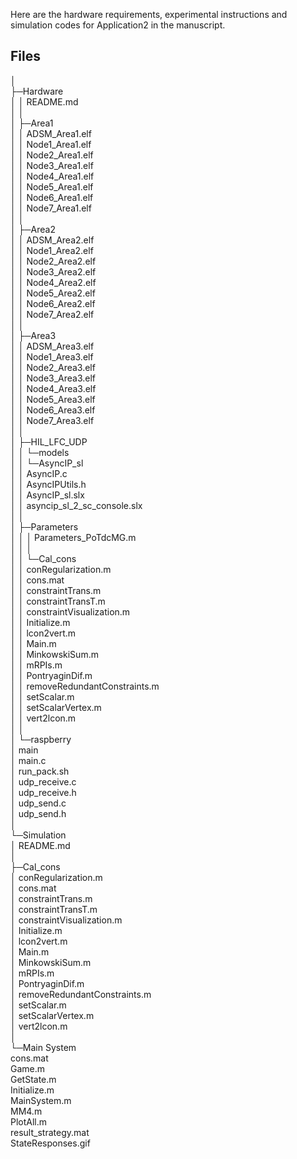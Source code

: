 ﻿


Here are the hardware requirements, experimental instructions and simulation codes for Application2 in the manuscript.

## Files


│  
├─Hardware  
│  │  README.md  
│  │    
│  ├─Area1  
│  │      ADSM_Area1.elf  
│  │      Node1_Area1.elf  
│  │      Node2_Area1.elf  
│  │      Node3_Area1.elf  
│  │      Node4_Area1.elf  
│  │      Node5_Area1.elf  
│  │      Node6_Area1.elf  
│  │      Node7_Area1.elf  
│  │        
│  ├─Area2  
│  │      ADSM_Area2.elf  
│  │      Node1_Area2.elf  
│  │      Node2_Area2.elf  
│  │      Node3_Area2.elf  
│  │      Node4_Area2.elf  
│  │      Node5_Area2.elf  
│  │      Node6_Area2.elf  
│  │      Node7_Area2.elf  
│  │        
│  ├─Area3  
│  │      ADSM_Area3.elf  
│  │      Node1_Area3.elf  
│  │      Node2_Area3.elf  
│  │      Node3_Area3.elf  
│  │      Node4_Area3.elf  
│  │      Node5_Area3.elf  
│  │      Node6_Area3.elf  
│  │      Node7_Area3.elf  
│  │        
│  ├─HIL_LFC_UDP  
│  │  └─models  
│  │      └─AsyncIP_sl  
│  │              AsyncIP.c  
│  │              AsyncIPUtils.h  
│  │              AsyncIP_sl.slx  
│  │              asyncip_sl_2_sc_console.slx  
│  │                
│  ├─Parameters  
│  │  │  Parameters_PoTdcMG.m  
│  │  │    
│  │  └─Cal_cons  
│  │          conRegularization.m  
│  │          cons.mat  
│  │          constraintTrans.m  
│  │          constraintTransT.m  
│  │          constraintVisualization.m  
│  │          Initialize.m  
│  │          lcon2vert.m  
│  │          Main.m  
│  │          MinkowskiSum.m  
│  │          mRPIs.m  
│  │          PontryaginDif.m  
│  │          removeRedundantConstraints.m  
│  │          setScalar.m  
│  │          setScalarVertex.m  
│  │          vert2lcon.m  
│  │            
│  └─raspberry  
│          main  
│          main.c  
│          run_pack.sh  
│          udp_receive.c  
│          udp_receive.h  
│          udp_send.c  
│          udp_send.h  
│            
└─Simulation  
    │  README.md  
    │    
    ├─Cal_cons  
    │      conRegularization.m  
    │      cons.mat  
    │      constraintTrans.m  
    │      constraintTransT.m  
    │      constraintVisualization.m  
    │      Initialize.m  
    │      lcon2vert.m  
    │      Main.m  
    │      MinkowskiSum.m  
    │      mRPIs.m  
    │      PontryaginDif.m  
    │      removeRedundantConstraints.m  
    │      setScalar.m  
    │      setScalarVertex.m   
    │      vert2lcon.m  
    │        
    └─Main System  
            cons.mat  
            Game.m  
            GetState.m  
            Initialize.m  
            MainSystem.m  
            MM4.m  
            PlotAll.m  
            result_strategy.mat  
            StateResponses.gif  
           
